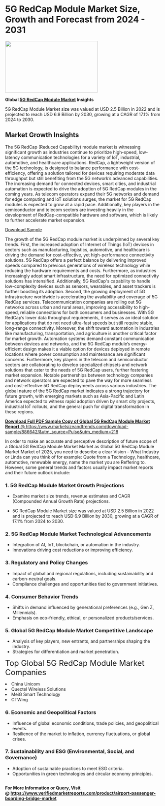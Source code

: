 <H1>5G RedCap Module Market Size, Growth and Forecast from 2024 - 2031</H1><img class="aligncenter size-medium wp-image-584254" src="https://thirdeyenews.in/wp-content/uploads/2024/09/Global-Market-Research-300x168.jpeg" alt="" width="300" height="168" /><p><strong>Global&nbsp;<a href="https://www.marketsizeandtrends.com/download-sample/886642/&amp;utm_source=Pulse&amp;utm_medium=218">5G RedCap Module Market</a> Insights</strong></p><p>5G RedCap Module Market size was valued at USD 2.5 Billion in 2022 and is projected to reach USD 6.9 Billion by 2030, growing at a CAGR of 17.1% from 2024 to 2030.</p><p><h2>Market Growth Insights</h2> <p>The 5G RedCap (Reduced Capability) module market is witnessing significant growth as industries continue to prioritize high-speed, low-latency communication technologies for a variety of IoT, industrial, automotive, and healthcare applications. RedCap, a lightweight version of the 5G technology, is designed to balance performance with cost-efficiency, offering a solution tailored for devices requiring moderate data throughput but still benefiting from the 5G network’s advanced capabilities. The increasing demand for connected devices, smart cities, and industrial automation is expected to drive the adoption of 5G RedCap modules in the coming years. As telecom operators expand their 5G networks and demand for edge computing and IoT solutions surges, the market for 5G RedCap modules is expected to grow at a rapid pace. Additionally, key players in the semiconductor and telecom sectors are investing heavily in the development of RedCap-compatible hardware and software, which is likely to further accelerate market expansion.</p> <p><a href="#">Download Sample</a></p> <p>The growth of the 5G RedCap module market is underpinned by several key trends. First, the increased adoption of Internet of Things (IoT) devices in sectors such as manufacturing, logistics, automotive, and healthcare is driving the demand for cost-effective, yet high-performance connectivity solutions. 5G RedCap offers a perfect balance by delivering improved speeds compared to previous generations of wireless technology while reducing the hardware requirements and costs. Furthermore, as industries increasingly adopt smart infrastructure, the need for optimized connectivity solutions has intensified. Additionally, 5G RedCap's capability to handle low-complexity devices such as sensors, wearables, and asset trackers is further boosting its adoption. Second, the growing deployment of 5G infrastructure worldwide is accelerating the availability and coverage of 5G RedCap services. Telecommunication companies are rolling out 5G networks across urban and rural areas, improving accessibility to high-speed, reliable connections for both consumers and businesses. With 5G RedCap’s lower data throughput requirements, it serves as an ideal solution for applications that do not need ultra-fast speeds but still require stable, long-range connectivity. Moreover, the shift toward automation in industries like manufacturing, transportation, and agriculture is another critical factor for market growth. Automation systems demand constant communication between devices and networks, and the 5G RedCap module’s energy-efficient design makes it a viable option for devices deployed in remote locations where power consumption and maintenance are significant concerns. Furthermore, key players in the telecom and semiconductor sectors are collaborating to develop specialized chipsets and network solutions that cater to the needs of 5G RedCap users, further fostering market expansion. Notable partnerships between technology companies and network operators are expected to pave the way for more seamless and cost-effective 5G RedCap deployments across various industries. The global nature of the 5G RedCap market indicates a strong trajectory for future growth, with emerging markets such as Asia-Pacific and Latin America expected to witness rapid adoption driven by smart city projects, industrial IoT rollouts, and the general push for digital transformation in these regions. <p><a href="#"></p><p><span class=""><strong>Download Full PDF Sample Copy of Global 5G RedCap Module Market Report</strong> @ <a href="https://www.marketsizeandtrends.com/download-sample/886642/&amp;utm_source=Pulse&amp;utm_medium=218" target="_blank">https://www.marketsizeandtrends.com/download-sample/886642/&amp;utm_source=Pulse&amp;utm_medium=218</a></span></p><p>In order to make an accurate and perceptive description of future scope of a Global&nbsp;5G RedCap Module Market Market as Global&nbsp;5G RedCap Module Market Market of 2025, you need to describe a clear Vision &ndash; What Industry or Linda can you think of for example: Quote from a Technology, healthcare, automotive, renewable energy, name the market you are Reffering to. However, some general trends and factors usually impact market reports and their future outlook include:</p><h3>1.&nbsp;<strong>5G RedCap Module Market Growth Projections</strong></h3><ul><li>Examine market size trends, revenue estimates and CAGR (Compounded Annual Growth Rate) projections.</li><li><p>5G RedCap Module Market size was valued at USD 2.5 Billion in 2022 and is projected to reach USD 6.9 Billion by 2030, growing at a CAGR of 17.1% from 2024 to 2030.</p></li></ul><h3>2.&nbsp;<strong>5G RedCap Module Market Technological Advancements</strong></h3><ul><li>Integration of AI, IoT, blockchain, or automation in the industry.</li><li>Innovations driving cost reductions or improving efficiency.</li></ul><h3>3.&nbsp;<strong>Regulatory and Policy Changes</strong></h3><ul><li>Impact of global and regional regulations, including sustainability and carbon-neutral goals.</li><li>Compliance challenges and opportunities tied to government initiatives.</li></ul><h3>4.&nbsp;<strong>Consumer Behavior Trends</strong></h3><ul><li>Shifts in demand influenced by generational preferences (e.g., Gen Z, Millennials).</li><li>Emphasis on eco-friendly, ethical, or personalized products/services.</li></ul><h3>5.&nbsp;<strong>Global 5G RedCap Module Market Competitive Landscape</strong></h3><ul><li>Analysis of key players, new entrants, and partnerships shaping the industry.</li><li>Strategies for differentiation and market penetration.</li></ul><p data-pm-slice="1 1 []"><span style="color: inherit; font-family: inherit; font-size: 25px;">Top Global 5G RedCap Module Market Companies</span></p><div class="" data-test-id=""><p><li>China Unicom</li><li> Quectel Wireless Solutions</li><li> MeiG Smart Technology</li><li> CTWing</li></p></div><h3>6.&nbsp;<strong>Economic and Geopolitical Factors</strong></h3><ul><li>Influence of global economic conditions, trade policies, and geopolitical events.</li><li>Resilience of the market to inflation, currency fluctuations, or global crises.</li></ul><h3>7.&nbsp;<strong>Sustainability and ESG (Environmental, Social, and Governance)</strong></h3><ul><li>Adoption of sustainable practices to meet ESG criteria.</li><li>Opportunities in green technologies and circular economy principles.</li></ul><h2><strong style="font-size: 14px;">For More Information or Query, Visit @&nbsp;</strong><a style="background-color: #ffffff; font-size: 14px;" href="https://www.marketsizeandtrends.com/report/5g-redcap-module-market/" target="_blank">https://www.verifiedmarketreports.com/product/airport-passenger-boarding-bridge-market</a></h2>
